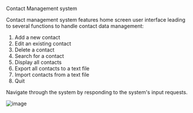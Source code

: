 Contact Management system

Contact management system features home screen user interface leading to several functions to handle contact data management: 
 1. Add a new contact 
 2. Edit an existing contact 
 3. Delete a contact 
 4. Search for a contact 
 5. Display all contacts 
 6. Export all contacts to a text file 
 7. Import contacts from a text file 
 8. Quit

Navigate through the system by responding to the system's input requests.

![image](https://github.com/gcland/Mod03-Mini-Project/assets/161377809/10266a6b-adb9-4d6f-a688-bd742d219da0)
